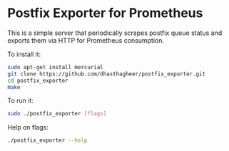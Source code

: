 # Postfix Exporter for Prometheus

This is a simple server that periodically scrapes postfix queue status and exports them via HTTP for Prometheus
consumption.

To install it:

```bash
sudo apt-get install mercurial
git clone https://github.com/dhasthagheer/postfix_exporter.git
cd postfix_exporter
make
```

To run it:

```bash
sudo ./postfix_exporter [flags]
```

Help on flags:
```bash
./postfix_exporter --help
```
